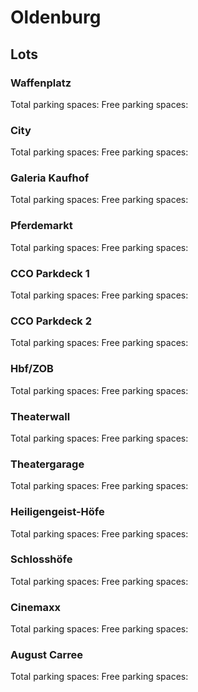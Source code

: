 # Oldenburg

## Lots

### Waffenplatz

Total parking spaces: <Value topic="parken-dd/parken-dd/Oldenburg/oldenburgwaffenplatz/total"/>
Free parking spaces: <Value topic="parken-dd/parken-dd/Oldenburg/oldenburgwaffenplatz/free"/>

### City

Total parking spaces: <Value topic="parken-dd/parken-dd/Oldenburg/oldenburgcity/total"/>
Free parking spaces: <Value topic="parken-dd/parken-dd/Oldenburg/oldenburgcity/free"/>

### Galeria Kaufhof

Total parking spaces: <Value topic="parken-dd/parken-dd/Oldenburg/oldenburggaleriakaufhof/total"/>
Free parking spaces: <Value topic="parken-dd/parken-dd/Oldenburg/oldenburggaleriakaufhof/free"/>

### Pferdemarkt

Total parking spaces: <Value topic="parken-dd/parken-dd/Oldenburg/oldenburgpferdemarkt/total"/>
Free parking spaces: <Value topic="parken-dd/parken-dd/Oldenburg/oldenburgpferdemarkt/free"/>

### CCO Parkdeck 1

Total parking spaces: <Value topic="parken-dd/parken-dd/Oldenburg/oldenburgccoparkdeck1/total"/>
Free parking spaces: <Value topic="parken-dd/parken-dd/Oldenburg/oldenburgccoparkdeck1/free"/>

### CCO Parkdeck 2

Total parking spaces: <Value topic="parken-dd/parken-dd/Oldenburg/oldenburgccoparkdeck2/total"/>
Free parking spaces: <Value topic="parken-dd/parken-dd/Oldenburg/oldenburgccoparkdeck2/free"/>

### Hbf/ZOB

Total parking spaces: <Value topic="parken-dd/parken-dd/Oldenburg/oldenburghbfzob/total"/>
Free parking spaces: <Value topic="parken-dd/parken-dd/Oldenburg/oldenburghbfzob/free"/>

### Theaterwall

Total parking spaces: <Value topic="parken-dd/parken-dd/Oldenburg/oldenburgtheaterwall/total"/>
Free parking spaces: <Value topic="parken-dd/parken-dd/Oldenburg/oldenburgtheaterwall/free"/>

### Theatergarage

Total parking spaces: <Value topic="parken-dd/parken-dd/Oldenburg/oldenburgtheatergarage/total"/>
Free parking spaces: <Value topic="parken-dd/parken-dd/Oldenburg/oldenburgtheatergarage/free"/>

### Heiligengeist-Höfe

Total parking spaces: <Value topic="parken-dd/parken-dd/Oldenburg/oldenburgheiligengeisthoefe/total"/>
Free parking spaces: <Value topic="parken-dd/parken-dd/Oldenburg/oldenburgheiligengeisthoefe/free"/>

### Schlosshöfe

Total parking spaces: <Value topic="parken-dd/parken-dd/Oldenburg/oldenburgschlosshoefe/total"/>
Free parking spaces: <Value topic="parken-dd/parken-dd/Oldenburg/oldenburgschlosshoefe/free"/>

### Cinemaxx

Total parking spaces: <Value topic="parken-dd/parken-dd/Oldenburg/oldenburgcinemaxx/total"/>
Free parking spaces: <Value topic="parken-dd/parken-dd/Oldenburg/oldenburgcinemaxx/free"/>

### August Carree

Total parking spaces: <Value topic="parken-dd/parken-dd/Oldenburg/oldenburgaugustcarree/total"/>
Free parking spaces: <Value topic="parken-dd/parken-dd/Oldenburg/oldenburgaugustcarree/free"/>

